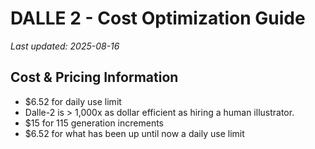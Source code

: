 # DALLE 2 - Cost Optimization Guide

*Last updated: 2025-08-16*

## Cost & Pricing Information

- $6.52 for daily use limit
- Dalle-2 is > 1,000x as dollar efficient as hiring a human illustrator.
- $15 for 115 generation increments
- $6.52 for what has been up until now a daily use limit

